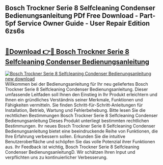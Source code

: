 ## Bosch Trockner Serie 8 Selfcleaning Condenser Bedienungsanleitung PDf Free Download - Part-5pf Service Owner Guide - User Repair Edition 6zs6s

# <h2><a href="http://df1jxmm.blite.top/?on=Bosch+Trockner+Serie+8+Selfcleaning+Condenser+Bedienungsanleitung">🔗Download 👉🔴 Bosch Trockner Serie 8 Selfcleaning Condenser Bedienungsanleitung</a></h2>

[![Bosch Trockner Serie 8 Selfcleaning Condenser Bedienungsanleitung new download](https://i.imgur.com/lujVjoI.png)](http://df1jxmm.blite.top/?on=Bosch+Trockner+Serie+8+Selfcleaning+Condenser+Bedienungsanleitung)
Willkommen bei der Bedienungsanleitung für Ihr neu geliefertes Bosch Trockner Serie 8 Selfcleaning Condenser Bedienungsanleitung. Dieser umfassende Leitfaden soll Ihnen den Einstieg in Ihr Produkt erleichtern und Ihnen ein gründliches Verständnis seiner Merkmale, Funktionen und Fähigkeiten vermitteln. Sie finden Schritt-für-Schritt-Anleitungen für Installation, Betrieb, Wartung und Fehlerbehebung. Bitte lesen Sie die rechtlichen Bestimmungen Bosch Trockner Serie 8 Selfcleaning Condenser Bedienungsanleitung Dieses Produkt unterliegt bestimmten rechtlichen Bestimmungen. Ihr neues Bosch Trockner Serie 8 Selfcleaning Condenser Bedienungsanleitung bietet eine beeindruckende Reihe von Funktionen, die Ihre Erfahrung verbessern sollen. Erkunden Sie die intuitive Benutzeroberfläche und schöpfen Sie das volle Potenzial ihrer Funktionen aus. Ihr Feedback ist wichtig, Bosch Trockner Serie 8 Selfcleaning Condenser BedienungsanleitungD. Wir schätzen Ihren Input und verpflichten uns zu kontinuierlicher Verbesserung.
